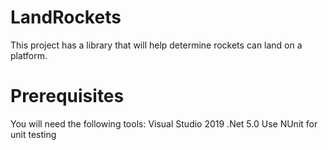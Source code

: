 # LandRockets
This project has a library that will help determine rockets can land on a platform.
# Prerequisites
You will need the following tools:
Visual Studio 2019
.Net 5.0
Use NUnit for unit testing
